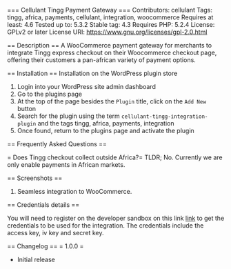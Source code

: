 === Cellulant Tingg Payment Gateway ===
Contributors: cellulant
Tags: tingg, africa, payments, cellulant, integration, woocommerce
Requires at least: 4.6
Tested up to: 5.3.2
Stable tag: 4.3
Requires PHP: 5.2.4
License: GPLv2 or later
License URI: https://www.gnu.org/licenses/gpl-2.0.html

== Description ==
A WooCommerce payment gateway for merchants to integrate Tingg express checkout on their Woocommerce checkout page, offering their customers a pan-african variety of payment options.

== Installation ==
Installation on the WordPress plugin store
1. Login into your WordPress site admin dashboard
2. Go to the plugins page
3. At the top of the page besides the `Plugin` title, click on the `Add New` button
4. Search for the plugin using the term `cellulant-tingg-integration-plugin` and the tags tingg, africa, payments, integration
5. Once found, return to the plugins page and activate the plugin

== Frequently Asked Questions ==

= Does Tingg checkout collect outside Africa?=
TLDR; No.
Currently we are only enable payments in African markets.

== Screenshots ==
1. Seamless integration to WooCommerce.

== Credentials details ==

You will need to register on the developer sandbox on this link [link](https://developer.tingg.africa/checkout/v2/portal/#/register/user) to get the credentials to be used for the integration. The credentials include the access key, iv key and secret key.

== Changelog ==
= 1.0.0 =
* Initial release
